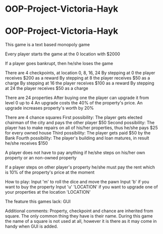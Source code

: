 # OOP-Project-Victoria-Hayk
# OOP-Project-Victoria-Hayk

This game is a text based monopoly game

Every player starts the game at the 0 location with $2000

If a player goes bankrupt, then he/she loses the game

There are 4 checkpoints, at location 0, 8, 16, 24
By stepping at 0 the player receives $200 as a reward
By stepping at 8 the player receives $50 as a charge
By stepping at 16 the player receives $100 as a reward
By stepping at 24 the player receives $50 as a charge

There are 24 properties
After buying one the player can upgrade it from level 0 up to 4
An upgrade costs the 40% of the property's price. An upgrade increases property's worth by 20%

There are 4 chance squares
First possibility: The player gets elected chairman of the city and pays the other player $50
Second possibility: The player has to make repairs on all of his/her properties, thus he/she pays $25 for every owned house
Third possibility: The player gets paid $50 by the Bank
Fourth possibility: The player's building and loan matures, in result he/she receives $150 

A player does not have to pay anything if he/she steps on his/her own property or an non-owned property

If a player steps on other player's property he/she must pay the rent which is 10% of the property's price at the moment

How to play:
Input 'm' to roll the dice and move the pawn
Input 'b' if you want to buy the property
Input 'u' 'LOCATION' if you want to upgrade one of your properties at the location 'LOCATION'

The feature this games lack:
GUI

Additional comments:
Property, checkpoint and chance are inherited from square. The only common thing they have is their name. During this game the name of a square is not used at all, however it is there as it may come in handy when GUI is added.



